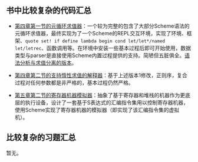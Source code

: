 ## 书中比较复杂的代码汇总

- [第四章第一节的元循环求值器](../4MetalinguisticAbstraction/P252.MetacircularEvaluator.rkt)：一个较为完整的包含了大部分Scheme语法的元循环求值器，最终实现为了一个Scheme的REPL交互环境，实现了环境、框架、`quote set! if define lambda begin cond let/let*/named let/letrec`、函数调用等。在环境中安装一些基本过程后即可开始使用，数据类型与parser是直接使用Scheme内置过程提供的支持。简陋但五脏俱全。[语法分析与求值分离的版本](../4MetalinguisticAbstraction/P273.MetacircularEvaluator2.rkt)。

- [第四章第二节的支持惰性求值的解释器](../4MetalinguisticAbstraction/P279.LazyEvaluator.rkt)：基于上述版本1修改，正则序，复合过程对任何参数都是非严格的，基本过程仍然严格。

- [第五章第二节的寄存器机器模拟器](../5RegisterMachines/P360.RegisterMachineSimulator.rkt)：抽象了基于寄存器和堆栈的机器作为更底层的执行设备，设计了一套基于S表达式的汇编指令集用以控制寄存器机器，使用Scheme实现了寄存器机器的模拟器（即实现了该汇编指令集的虚拟机）。

## 比较复杂的习题汇总

暂无。
